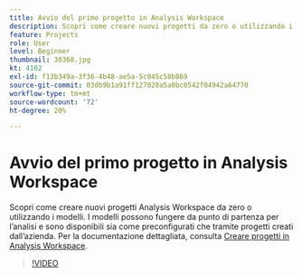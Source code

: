 ```yaml
---
title: Avvio del primo progetto in Analysis Workspace
description: Scopri come creare nuovi progetti da zero o utilizzando i modelli in Analysis Workspace.
feature: Projects
role: User
level: Beginner
thumbnail: 30368.jpg
kt: 4102
exl-id: f13b349a-3f36-4b48-ae5a-5c045c58b069
source-git-commit: 03db9b1a91ff127020a5a0bc0542f04942a64770
workflow-type: tm+mt
source-wordcount: '72'
ht-degree: 20%

---
```


# Avvio del primo progetto in Analysis Workspace

Scopri come creare nuovi progetti Analysis Workspace da zero o utilizzando i modelli. I modelli possono fungere da punto di partenza per l’analisi e sono disponibili sia come preconfigurati che tramite progetti creati dall’azienda. Per la documentazione dettagliata, consulta [Creare progetti in Analysis Workspace](https://experienceleague.adobe.com/it/docs/analytics/analyze/analysis-workspace/build-workspace-project/create-projects).

>[!VIDEO](https://video.tv.adobe.com/v/30368/?quality=12&learn=on)
